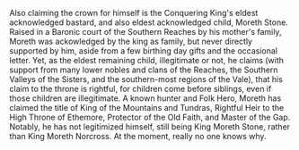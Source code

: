 Also claiming the crown for himself is the Conquering King's eldest acknowledged bastard, and also eldest acknowledged child, Moreth Stone. Raised in a Baronic court of the Southern Reaches by his mother's family, Moreth was ackowledged by the king as family, but never directly supported by him, aside from a few birthing day gifts and the occasional letter. Yet, as the eldest remaining child, illegitimate or not, he claims (with support from many lower nobles and clans of the Reaches, the Southern Valleys of the Sisters, and the southern-most regions of the Vale), that his claim to the throne is rightful, for children come before siblings, even if those children are illegitimate. A known hunter and Folk Hero, Moreth has claimed the title of King of the Mountains and Tundras, Rightful Heir to the High Throne of Ethemore, Protector of the Old Faith, and Master of the Gap. Notably, he has not legitimized himself, still being King Moreth Stone, rather than King Moreth Norcross. At the moment, really no one knows why.